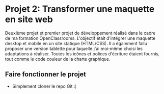 # Projet 2: Transformer une maquette en site web #
 
Deuxième projet et premier projet de développement réalisé dans le cadre de ma formation OpenClassrooms. L'objectif était d'intégrer une maquette desktop et mobile en un site statique (HTML/CSS). Il a également fallu proposer une version tablette pour laquelle j'ai moi-même choisi les adaptations à réaliser. Toutes les icônes et polices d'écriture étaient fournis, tout comme le code couleur de la charte graphique.
 
## Faire fonctionner le projet ##
- Simplement cloner le repo Git :)

